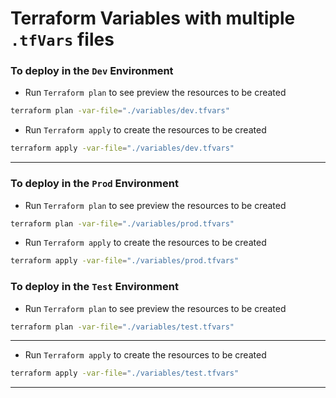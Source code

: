 # Terraform Variables with multiple `.tfVars` files

### To deploy in the `Dev` Environment

- Run `Terraform plan` to see preview the resources to be created

```sh
terraform plan -var-file="./variables/dev.tfvars"
```

- Run `Terraform apply` to create the resources to be created

```sh
terraform apply -var-file="./variables/dev.tfvars"
```
---

### To deploy in the `Prod` Environment

- Run `Terraform plan` to see preview the resources to be created

```sh
terraform plan -var-file="./variables/prod.tfvars"
```

- Run `Terraform apply` to create the resources to be created

```sh
terraform apply -var-file="./variables/prod.tfvars"
```

### To deploy in the `Test` Environment

- Run `Terraform plan` to see preview the resources to be created

```sh
terraform plan -var-file="./variables/test.tfvars"
```
---

- Run `Terraform apply` to create the resources to be created

```sh
terraform apply -var-file="./variables/test.tfvars"
```
---

